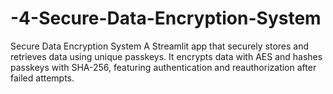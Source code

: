 # -4-Secure-Data-Encryption-System
Secure Data Encryption System A Streamlit app that securely stores and retrieves data using unique passkeys. It encrypts data with AES and hashes passkeys with SHA-256, featuring authentication and reauthorization after failed attempts.
